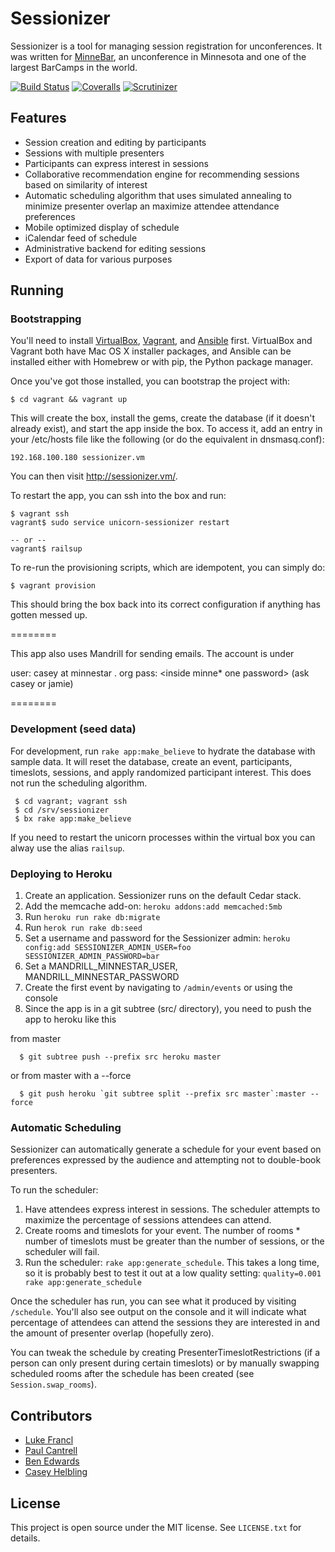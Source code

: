 # Sessionizer

Sessionizer is a tool for managing session registration for unconferences. It was written for [MinneBar](http://minnestar.org/minnebar/), an unconference in Minnesota and one of the largest BarCamps in the world.

[![Build Status](http://img.shields.io/travis/minnestar/sessionizer.svg)](https://travis-ci.org/minnestar/sessionizer) [![Coveralls](http://img.shields.io/coveralls/minnestar/sessionizer.svg)](https://coveralls.io/r/minnestar/sessionizer) [![Scrutinizer](http://img.shields.io/scrutinizer/g/minnestar/sessionizer.svg)](https://scrutinizer-ci.com/g/minnestar/sessionizer/)


## Features

* Session creation and editing by participants
* Sessions with multiple presenters
* Participants can express interest in sessions
* Collaborative recommendation engine for recommending sessions based on similarity of interest
* Automatic scheduling algorithm that uses simulated annealing to minimize presenter overlap an maximize attendee attendance preferences 
* Mobile optimized display of schedule
* iCalendar feed of schedule
* Administrative backend for editing sessions
* Export of data for various purposes

## Running

### Bootstrapping

You'll need to install [VirtualBox][], [Vagrant][], and [Ansible][]
first. VirtualBox and Vagrant both have Mac OS X installer packages, and
Ansible can be installed either with Homebrew or with pip, the Python
package manager.

[VirtualBox]: https://www.virtualbox.org/wiki/Downloads
[Vagrant]: http://www.vagrantup.com/downloads.html
[Ansible]: http://docs.ansible.com/intro_installation.html

Once you've got those installed, you can bootstrap the project with:

    $ cd vagrant && vagrant up

This will create the box, install the gems, create the database (if it
doesn't already exist), and start the app inside the box. To access it,
add an entry in your /etc/hosts file like the following (or do the
equivalent in dnsmasq.conf):

    192.168.100.180 sessionizer.vm

You can then visit <http://sessionizer.vm/>.

To restart the app, you can ssh into the box and run:

    $ vagrant ssh
    vagrant$ sudo service unicorn-sessionizer restart

    -- or -- 
    vagrant$ railsup

To re-run the provisioning scripts, which are idempotent, you can simply do:

    $ vagrant provision

This should bring the box back into its correct configuration if
anything has gotten messed up.

========

This app also uses Mandrill for sending emails. The account is under

user: casey at minnestar . org
pass: <inside minne* one password> (ask casey or jamie)

========

### Development (seed data)

For development, run `rake app:make_believe` to hydrate the database with sample
data. It will reset the database, create an event, participants, timeslots, 
sessions, and apply randomized participant interest. This does not run the 
scheduling algorithm.

```
 $ cd vagrant; vagrant ssh
 $ cd /srv/sessionizer
 $ bx rake app:make_believe
```

If you need to restart the unicorn processes within the virtual box you
can alway use the alias `railsup`. 



### Deploying to Heroku

1. Create an application. Sessionizer runs on the default Cedar stack.
2. Add the memcache add-on: `heroku addons:add memcached:5mb`
3. Run `heroku run rake db:migrate`
4. Run `herok run rake db:seed`
5. Set a username and password for the Sessionizer admin: `heroku config:add SESSIONIZER_ADMIN_USER=foo SESSIONIZER_ADMIN_PASSWORD=bar`
6. Set a MANDRILL_MINNESTAR_USER, MANDRILL_MINNESTAR_PASSWORD
7. Create the first event by navigating to `/admin/events` or using the
   console
8. Since the app is in a git subtree (src/ directory), you need to push
   the app to heroku like this
 
from master  

```
  $ git subtree push --prefix src heroku master
```

or from master with a --force
```
  $ git push heroku `git subtree split --prefix src master`:master --force
```



### Automatic Scheduling

Sessionizer can automatically generate a schedule for your event based on preferences expressed by the audience and attempting not to double-book presenters.

To run the scheduler:

1. Have attendees express interest in sessions. The scheduler attempts to maximize the percentage of sessions attendees can attend.
2. Create rooms and timeslots for your event. The number of rooms * number of timeslots must be greater than the number of sessions, or the scheduler will fail.
3. Run the scheduler: `rake app:generate_schedule`. This takes a long time, so it is probably best to test it out at a low quality setting: `quality=0.001 rake app:generate_schedule`

Once the scheduler has run, you can see what it produced by visiting `/schedule`. You'll also see output on the console and it will indicate what percentage of attendees can attend the sessions they are interested in and the amount of presenter overlap (hopefully zero).

You can tweak the schedule by creating PresenterTimeslotRestrictions (if a person can only present during certain timeslots) or by manually swapping scheduled rooms after the schedule has been created (see `Session.swap_rooms`).


## Contributors

* [Luke Francl](http://luke.francl.org)
* [Paul Cantrell](http://innig.net/)
* [Ben Edwards](http://www.alttext.com/)
* [Casey Helbling](http://softwareforgood.com/team)

## License

This project is open source under the MIT license. See `LICENSE.txt` for details.
